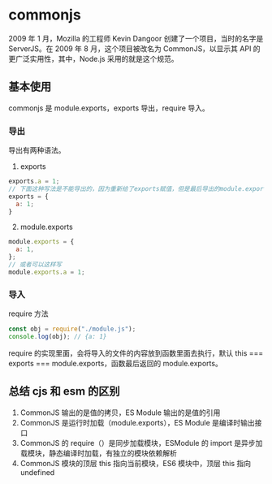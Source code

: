 # commonjs

2009 年 1 月，Mozilla 的工程师 Kevin Dangoor 创建了一个项目，当时的名字是 ServerJS。在 2009 年 8 月，这个项目被改名为 CommonJS，以显示其 API 的更广泛实用性，其中，Node.js 采用的就是这个规范。

## 基本使用

commonjs 是 module.exports，exports 导出，require 导入。

### 导出

导出有两种语法。

1. exports

```js
exports.a = 1;
// 下面这种写法是不能导出的，因为重新给了exports赋值，但是最后导出的module.exports,后面会有说明
exports = {
  a: 1;
}
```

2. module.exports

```js
module.exports = {
  a: 1,
};
// 或者可以这样写
module.exports.a = 1;
```

### 导入

require 方法

```js
const obj = require("./module.js");
console.log(obj); // {a: 1}
```

require 的实现里面，会将导入的文件的内容放到函数里面去执行，默认 this === exports === module.exports，函数最后返回的 module.exports。

## 总结 cjs 和 esm 的区别

1. CommonJS 输出的是值的拷贝，ES Module 输出的是值的引用
2. CommonJS 是运行时加载（module.exports），ES Module 是编译时输出接口
3. CommonJS 的 require（）是同步加载模块，ESModule 的 import 是异步加载模块，静态编译时加载，有独立的模块依赖解析
4. CommonJS 模块的顶层 this 指向当前模块，ES6 模块中，顶层 this 指向 undefined

